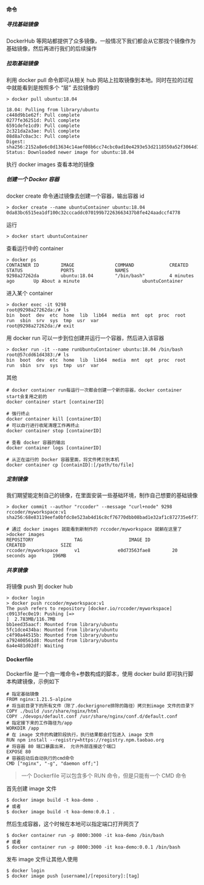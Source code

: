 #### 命令

##### 寻找基础镜像

DockerHub 等网站都提供了众多镜像，一般情况下我们都会从它那找个镜像作为基础镜像，然后再进行我们的后续操作

##### 拉取基础镜像

利用 docker pull 命令即可从相关 hub 网站上拉取镜像到本地。同时在拉的过程中就能看到是按照多个 “层” 去拉镜像的

```
> docker pull ubuntu:18.04

18.04: Pulling from library/ubuntu
c448d9b1e62f: Pull complete
0277fe36251d: Pull complete
6591defe1cd9: Pull complete
2c321da2a3ae: Pull complete
08d8a7c0ac3c: Pull complete
Digest: sha256:2152a8e6c0d13634c14aef08b6cc74cbc0ad10e4293e53d2118550a52f3064d1
Status: Downloaded newer image for ubuntu:18.04
```

执行 docker images 查看本地的镜像

##### 创建一个 Docker 容器

docker create 命令通过镜像去创建一个容器，输出容器 id

```
> docker create --name ubuntuContainer ubuntu:18.04
0da83bc6515ea1df100c32cccaddc070199b72263663437b8fe424aadccf4778
```

运行

```
> docker start ubuntuContainer
```

查看运行中的 container

```
> docker ps
CONTAINER ID        IMAGE               COMMAND             CREATED             STATUS              PORTS               NAMES
9298a27262da        ubuntu:18.04        "/bin/bash"         4 minutes ago       Up About a minute                       ubuntuContainer
```

进入某个 container

```
> docker exec -it 9298
root@9298a27262da:/# ls
bin  boot  dev  etc  home  lib  lib64  media  mnt  opt  proc  root  run  sbin  srv  sys  tmp  usr  var
root@9298a27262da:/# exit
```

用 docker run 可以一步到位创建并运行一个容器，然后进入该容器

```
> docker run -it --name runUbuntuContainer ubuntu:18.04 /bin/bash
root@57cdd61d4383:/# ls
bin  boot  dev  etc  home  lib  lib64  media  mnt  opt  proc  root  run  sbin  srv  sys  tmp  usr  var
```

其他

```
# docker container run每运行一次都会创建一个新的容器，docker container start会复用之前的
docker container start [containerID]

# 强行终止
docker container kill [containerID]
# 可以自行进行收尾清理工作再终止
docker container stop [containerID]

# 查看 docker 容器的输出
docker container logs [containerID]

# 从正在运行的 Docker 容器里面，将文件拷贝到本机
docker container cp [containID]:[/path/to/file]
```

##### 定制镜像

我们期望能定制自己的镜像，在里面安装一些基础环境，制作自己想要的基础镜像

```
> docker commit --author "rccoder" --message "curl+node" 9298 rccoder/myworkspace:v1
sha256:68e83119eefa0bfdc8e523ab4d16c8cf76770dbb08bad1e32af1c872735e6f71

# 通过 docker images 就能看到新制作的 rccoder/myworkspace 就躺在这里了
>docker images
REPOSITORY               TAG                 IMAGE ID            CREATED             SIZE
rccoder/myworkspace      v1              e0d73563fae8        20 seconds ago      196MB
```

##### 共享镜像

将镜像 push 到 docker hub

```
> docker login
> docker push rccoder/myworkspace:v1
The push refers to repository [docker.io/rccoder/myworkspace]
c0913fec0e19: Pushing [=>                                                 ]  2.783MB/116.7MB
bb1eed35aacf: Mounted from library/ubuntu
5fc1dce434ba: Mounted from library/ubuntu
c4f90a44515b: Mounted from library/ubuntu
a792400561d8: Mounted from library/ubuntu
6a4e481d02df: Waiting
```

#### Dockerfile

Dockerfile 是一个由一堆命令+参数构成的脚本，使用 docker build 即可执行脚本构建镜像，示例如下

```
# 指定基础镜像
FROM nginx:1.21.5-alpine
# 将当前目录下的所有文件（除了.dockerignore排除的路径）拷贝到image 文件的目录下
COPY ./build /usr/share/nginx/html
COPY ./devops/default.conf /usr/share/nginx/conf.d/default.conf
# 指定接下来的工作路径为/app
WORKDIR /app
# 在 image 文件的构建阶段执行，执行结果都会打包进入 image 文件
RUN npm install --registry=https://registry.npm.taobao.org
# 将容器 80 端口暴露出来， 允许外部连接这个端口
EXPOSE 80
# 容器启动后自动执行的cmd命令
CMD ["nginx", "-g", "daemon off;"]
```

> 一个 Dockerfile 可以包含多个 RUN 命令，但是只能有一个 CMD 命令

首先创建 image 文件

```
$ docker image build -t koa-demo .
# 或者
$ docker image build -t koa-demo:0.0.1 .
```

然后生成容器，这个时候在本地可以指定端口打开网页了

```
$ docker container run -p 8000:3000 -it koa-demo /bin/bash
# 或者
$ docker container run -p 8000:3000 -it koa-demo:0.0.1 /bin/bash
```

发布 image 文件让其他人使用

```
$ docker login
$ docker image push [username]/[repository]:[tag]
```
